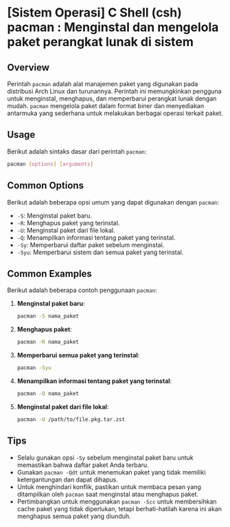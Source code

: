# [Sistem Operasi] C Shell (csh) pacman <Mengelola paket perangkat lunak>: Menginstal dan mengelola paket perangkat lunak di sistem

## Overview
Perintah `pacman` adalah alat manajemen paket yang digunakan pada distribusi Arch Linux dan turunannya. Perintah ini memungkinkan pengguna untuk menginstal, menghapus, dan memperbarui perangkat lunak dengan mudah. `pacman` mengelola paket dalam format biner dan menyediakan antarmuka yang sederhana untuk melakukan berbagai operasi terkait paket.

## Usage
Berikut adalah sintaks dasar dari perintah `pacman`:

```bash
pacman [options] [arguments]
```

## Common Options
Berikut adalah beberapa opsi umum yang dapat digunakan dengan `pacman`:

- `-S`: Menginstal paket baru.
- `-R`: Menghapus paket yang terinstal.
- `-U`: Menginstal paket dari file lokal.
- `-Q`: Menampilkan informasi tentang paket yang terinstal.
- `-Sy`: Memperbarui daftar paket sebelum menginstal.
- `-Syu`: Memperbarui sistem dan semua paket yang terinstal.

## Common Examples
Berikut adalah beberapa contoh penggunaan `pacman`:

1. **Menginstal paket baru**:
   ```bash
   pacman -S nama_paket
   ```

2. **Menghapus paket**:
   ```bash
   pacman -R nama_paket
   ```

3. **Memperbarui semua paket yang terinstal**:
   ```bash
   pacman -Syu
   ```

4. **Menampilkan informasi tentang paket yang terinstal**:
   ```bash
   pacman -Q nama_paket
   ```

5. **Menginstal paket dari file lokal**:
   ```bash
   pacman -U /path/to/file.pkg.tar.zst
   ```

## Tips
- Selalu gunakan opsi `-Sy` sebelum menginstal paket baru untuk memastikan bahwa daftar paket Anda terbaru.
- Gunakan `pacman -Qdt` untuk menemukan paket yang tidak memiliki ketergantungan dan dapat dihapus.
- Untuk menghindari konflik, pastikan untuk membaca pesan yang ditampilkan oleh `pacman` saat menginstal atau menghapus paket.
- Pertimbangkan untuk menggunakan `pacman -Scc` untuk membersihkan cache paket yang tidak diperlukan, tetapi berhati-hatilah karena ini akan menghapus semua paket yang diunduh.
